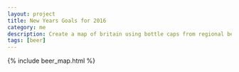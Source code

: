 ```yaml
---
layout: project
title: New Years Goals for 2016
category: me
description: Create a map of britain using bottle caps from regional beers
tags: [beer]
---
```


<section>
    {% include beer_map.html %}
</section>